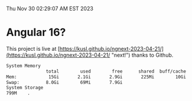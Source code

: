Thu Nov 30 02:29:07 AM EST 2023

# Angular 16?


This project is live at [https://kusl.github.io/ngnext-2023-04-21/](https://kusl.github.io/ngnext-2023-04-21/ "next!") thanks to Github.

```bash
System Memory
               total        used        free      shared  buff/cache   available
Mem:            15Gi       2.1Gi       2.9Gi       225Mi        10Gi        13Gi
Swap:          8.0Gi        69Mi       7.9Gi
System Storage
799M	.
